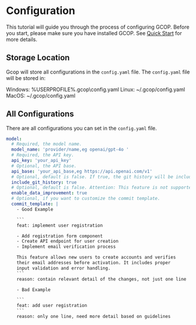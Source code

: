 # Configuration

This tutorial will guide you through the process of configuring GCOP. Before you start, please make sure you have installed GCOP. See [Quick Start](/guide/quick-start) for more details.

## Storage Location

Gcop will store all configurations in the `config.yaml` file. The `config.yaml` file will be stored in:

Windows: %USERPROFILE%\.gcop\config.yaml
Linux: ~/.gcop/config.yaml
MacOS: ~/.gcop/config.yaml

## All Configurations

There are all configurations you can set in the `config.yaml` file.

```yaml
model:
  # Required, the model name.
  model_name: 'provider/name,eg openai/gpt-4o '
  # Required, the API key.
  api_key: 'your_api_key'
  # Optional, the API base.
  api_base: 'your_api_base,eg https://api.openai.com/v1'
  # Optional, default is false. If true, the git history will be included in the prompt.
  include_git_history: true
  # Optional, default is false. Attention: This feature is not supported yet.
  enable_data_improvement: true
  # Optional, if you want to customize the commit template. 
  commit_template: |
    - Good Example

    ```
    feat: implement user registration

    - Add registration form component
    - Create API endpoint for user creation
    - Implement email verification process

    This feature allows new users to create accounts and verifies
    their email addresses before activation. It includes proper
    input validation and error handling.
    ```
    reason: contain relevant detail of the changes, not just one line

    - Bad Example

    ```
    feat: add user registration
    ```
    reason: only one line, need more detail based on guidelines
```


